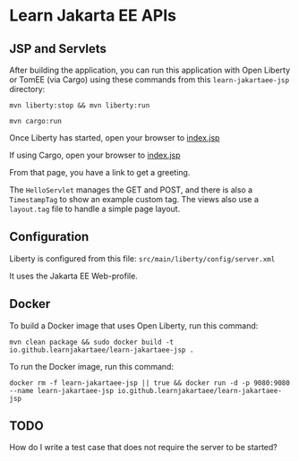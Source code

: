 Learn Jakarta EE APIs
=====================

## JSP and Servlets

After building the application, you can run this application with Open Liberty or
TomEE (via Cargo) using these commands from this `learn-jakartaee-jsp` directory:

```
mvn liberty:stop && mvn liberty:run

mvn cargo:run
```

Once Liberty has started, open your browser to [index.jsp](http://localhost:9080/learn-jakartaee-jsp/index.jsp)

If using Cargo, open your browser to [index.jsp](http://localhost:8080/learn-jakartaee-jsp/index.jsp)

From that page, you have a link to get a greeting.

The `HelloServlet` manages the GET and POST, and there is also a `TimestampTag` to 
show an example custom tag. The views also use a `layout.tag` file to handle a simple
page layout.

## Configuration

Liberty is configured from this file: `src/main/liberty/config/server.xml`

It uses the Jakarta EE Web-profile.

## Docker

To build a Docker image that uses Open Liberty, run this command:

```
mvn clean package && sudo docker build -t io.github.learnjakartaee/learn-jakartaee-jsp .
```

To run the Docker image, run this command:

```
docker rm -f learn-jakartaee-jsp || true && docker run -d -p 9080:9080 --name learn-jakartaee-jsp io.github.learnjakartaee/learn-jakartaee-jsp
```

## TODO

How do I write a test case that does not require the server to be started?